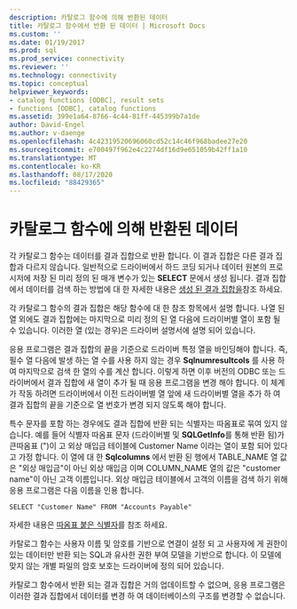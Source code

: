 ```yaml
---
description: 카탈로그 함수에 의해 반환된 데이터
title: 카탈로그 함수에서 반환 된 데이터 | Microsoft Docs
ms.custom: ''
ms.date: 01/19/2017
ms.prod: sql
ms.prod_service: connectivity
ms.reviewer: ''
ms.technology: connectivity
ms.topic: conceptual
helpviewer_keywords:
- catalog functions [ODBC], result sets
- functions [ODBC], catalog functions
ms.assetid: 399e1a64-8766-4c44-81ff-445399b7a1de
author: David-Engel
ms.author: v-daenge
ms.openlocfilehash: 4c42319520696060cd52c14c46f968badee27e20
ms.sourcegitcommit: e700497f962e4c2274df16d9e651059b42ff1a10
ms.translationtype: MT
ms.contentlocale: ko-KR
ms.lasthandoff: 08/17/2020
ms.locfileid: "88429365"
---
```

# <a name="data-returned-by-catalog-functions"></a>카탈로그 함수에 의해 반환된 데이터
각 카탈로그 함수는 데이터를 결과 집합으로 반환 합니다. 이 결과 집합은 다른 결과 집합과 다르지 않습니다. 일반적으로 드라이버에서 하드 코딩 되거나 데이터 원본의 프로시저에 저장 된 미리 정의 된 매개 변수가 있는 **SELECT** 문에서 생성 됩니다. 결과 집합에서 데이터를 검색 하는 방법에 대 한 자세한 내용은 [생성 된 결과 집합을](../../../odbc/reference/develop-app/was-a-result-set-created.md)참조 하세요.  
  
 각 카탈로그 함수의 결과 집합은 해당 함수에 대 한 참조 항목에서 설명 합니다. 나열 된 열 외에도 결과 집합에는 마지막으로 미리 정의 된 열 다음에 드라이버별 열이 포함 될 수 있습니다. 이러한 열 (있는 경우)은 드라이버 설명서에 설명 되어 있습니다.  
  
 응용 프로그램은 결과 집합의 끝을 기준으로 드라이버 특정 열을 바인딩해야 합니다. 즉, 필수 열 다음에 발생 하는 열 수를 사용 하지 않는 경우 **Sqlnumresultcols** 를 사용 하 여 마지막으로 검색 한 열의 수를 계산 합니다. 이렇게 하면 이후 버전의 ODBC 또는 드라이버에서 결과 집합에 새 열이 추가 될 때 응용 프로그램을 변경 해야 합니다. 이 체계가 작동 하려면 드라이버에서 이전 드라이버별 열 앞에 새 드라이버별 열을 추가 하 여 결과 집합의 끝을 기준으로 열 번호가 변경 되지 않도록 해야 합니다.  
  
 특수 문자를 포함 하는 경우에도 결과 집합에 반환 되는 식별자는 따옴표로 묶여 있지 않습니다. 예를 들어 식별자 따옴표 문자 (드라이버별 및 **SQLGetInfo**를 통해 반환 됨)가 큰따옴표 (")이 고 외상 매입금 테이블에 Customer Name 이라는 열이 포함 되어 있다고 가정 합니다. 이 열에 대 한 **Sqlcolumns** 에서 반환 된 행에서 TABLE_NAME 열 값은 "외상 매입금"이 아닌 외상 매입금 이며 COLUMN_NAME 열의 값은 "customer name"이 아닌 고객 이름입니다. 외상 매입금 테이블에서 고객의 이름을 검색 하기 위해 응용 프로그램은 다음 이름을 인용 합니다.  
  
```  
SELECT "Customer Name" FROM "Accounts Payable"  
```  
  
 자세한 내용은 [따옴표 붙은 식별자](../../../odbc/reference/develop-app/quoted-identifiers.md)를 참조 하세요.  
  
 카탈로그 함수는 사용자 이름 및 암호를 기반으로 연결이 설정 되 고 사용자에 게 권한이 있는 데이터만 반환 되는 SQL과 유사한 권한 부여 모델을 기반으로 합니다. 이 모델에 맞지 않는 개별 파일의 암호 보호는 드라이버에 정의 되어 있습니다.  
  
 카탈로그 함수에서 반환 되는 결과 집합은 거의 업데이트할 수 없으며, 응용 프로그램은 이러한 결과 집합에서 데이터를 변경 하 여 데이터베이스의 구조를 변경할 수 없습니다.
